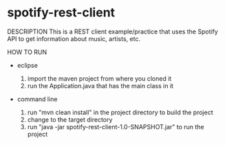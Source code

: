 # spotify-rest-client

DESCRIPTION
This is a REST client example/practice that uses the Spotify API to get information about music, artists, etc.


HOW TO RUN
 - eclipse
	1. import the maven project from where you cloned it
	2. run the Application.java that has the main class in it

 - command line
	1. run "mvn clean install" in the project directory to build the project
	2. change to the target directory
	3. run "java -jar spotify-rest-client-1.0-SNAPSHOT.jar" to run the project
